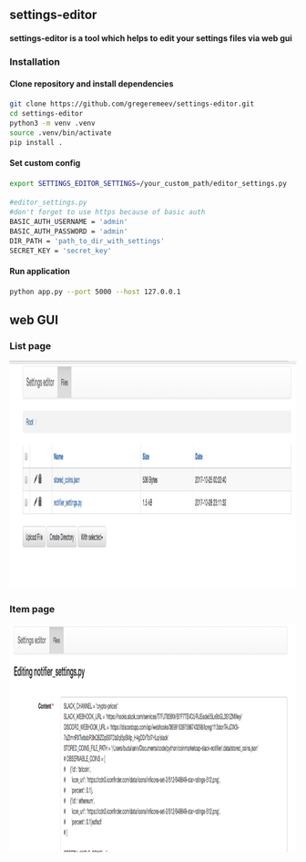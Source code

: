 ## settings-editor

#### settings-editor is a tool which helps to edit your settings files via web gui

### Installation

#### Clone repository and install dependencies
```bash
git clone https://github.com/gregeremeev/settings-editor.git
cd settings-editor
python3 -m venv .venv
source .venv/bin/activate
pip install .
```

#### Set custom config
```bash
export SETTINGS_EDITOR_SETTINGS=/your_custom_path/editor_settings.py

#editor_settings.py
#don't forget to use https because of basic auth
BASIC_AUTH_USERNAME = 'admin'
BASIC_AUTH_PASSWORD = 'admin'
DIR_PATH = 'path_to_dir_with_settings'
SECRET_KEY = 'secret_key'
```

#### Run application
```bash
python app.py --port 5000 --host 127.0.0.1
```

## web GUI

### List page
<img src="./pictures/list_page.png" width="1024" height="400">

### Item page
<img src="./pictures/item_page.png" width="1024" height="400">
